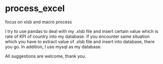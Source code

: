 # process_excel
focus on xlsb and macro process

I try to use pandas to deal with my .xlsb file and insert certain value which is rate of KPI of country into my database. 
If you encounter same situation which you have to extract value of .xlsb file and insert into database, there you go.
In addition, I use mysql as my database.

All suggestions are welcome, thank you.

